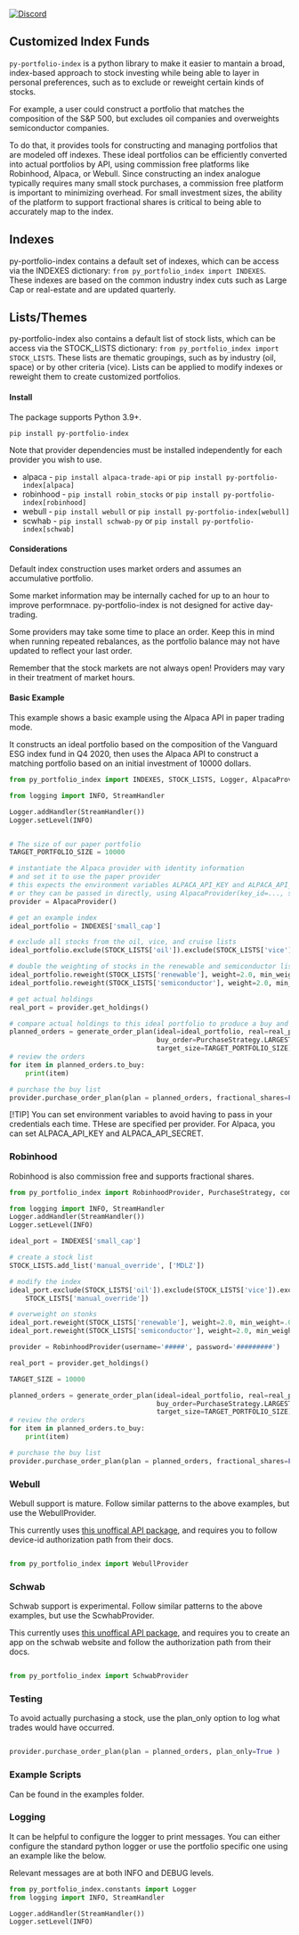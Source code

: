 [![Discord](https://img.shields.io/badge/DISCORD-CHAT-red?logo=discord)](https://discord.gg/bNsx3cF7V4)

## Customized Index Funds

`py-portfolio-index` is a python library to make it easier to mantain a broad, index-based approach to stock investing while being able to layer in personal preferences, such as to exclude or reweight certain kinds of stocks.

 For example, a user could construct a portfolio that matches the composition of the S&P 500, but excludes oil companies and overweights semiconductor companies.

To do that, it provides tools for constructing and managing portfolios that are modeled off indexes. These ideal
portfolios can be efficiently converted into actual portfolios by API, using commission free platforms like Robinhood, Alpaca, or Webull. Since constructing an index analogue typically requires many small stock purchases, a
commission free platform is important to minimizing overhead. For small investment sizes, the ability of the platform to support fractional shares is critical to being able to accurately map to the index.

## Indexes

py-portfolio-index contains a default set of indexes, which can be access via the INDEXES dictionary: `from py_portfolio_index import INDEXES`. These indexes are based on the common industry index cuts such as 
Large Cap or real-estate and are updated quarterly.

## Lists/Themes

py-portfolio-index also contains a default list of stock lists, which can be access via the STOCK_LISTS dictionary: `from py_portfolio_index import STOCK_LISTS`. These lists are thematic groupings, such as by industry (oil, space)
or by other criteria (vice). Lists can be applied to modify indexes or reweight them to create customized
portfolios. 

#### Install

The package supports Python 3.9+.

`pip install py-portfolio-index`

Note that provider dependencies must be installed independently for each provider you wish to use.

- alpaca - `pip install alpaca-trade-api` or `pip install py-portfolio-index[alpaca]`
- robinhood - `pip install robin_stocks` or `pip install py-portfolio-index[robinhood]`
- webull - `pip install webull` or `pip install py-portfolio-index[webull]`
- scwhab - `pip install schwab-py` or `pip install py-portfolio-index[schwab]`

#### Considerations

Default index construction uses market orders and assumes an accumulative portfolio. 

Some market information may be internally cached for up to an hour to improve performnace. py-portfolio-index is not designed for active day-trading. 

Some providers may take some time to place an order. Keep this in mind when running repeated rebalances, as the
portfolio balance may not have updated to reflect your last order.

Remember that the stock markets are not always open! Providers may vary in their treatment of market hours. 

#### Basic Example

This example shows a basic example using the Alpaca API in paper trading mode.

It constructs an ideal portfolio based on the composition of the Vanguard ESG index fund in Q4 2020, then uses the
Alpaca API to construct a matching portfolio based on an initial investment of 10000 dollars.


```python
from py_portfolio_index import INDEXES, STOCK_LISTS, Logger, AlpacaProvider, PurchaseStrategy, generate_order_plan

from logging import INFO, StreamHandler

Logger.addHandler(StreamHandler())
Logger.setLevel(INFO)


# The size of our paper portfolio
TARGET_PORTFOLIO_SIZE = 10000

# instantiate the Alpaca provider with identity information
# and set it to use the paper provider
# this expects the environment variables ALPACA_API_KEY and ALPACA_API_SECRET to be set,
# or they can be passed in directly, using AlpacaProvider(key_id=..., secret_key=...)
provider = AlpacaProvider()

# get an example index 
ideal_portfolio = INDEXES['small_cap']

# exclude all stocks from the oil, vice, and cruise lists
ideal_portfolio.exclude(STOCK_LISTS['oil']).exclude(STOCK_LISTS['vice']).exclude(STOCK_LISTS['cruises'])

# double the weighting of stocks in the renewable and semiconductor lists, and set them to a minimum weight of .1%
ideal_portfolio.reweight(STOCK_LISTS['renewable'], weight=2.0, min_weight=.001)
ideal_portfolio.reweight(STOCK_LISTS['semiconductor'], weight=2.0, min_weight=.001)

# get actual holdings
real_port = provider.get_holdings()

# compare actual holdings to this ideal portfolio to produce a buy and sell list
planned_orders = generate_order_plan(ideal=ideal_portfolio, real=real_port,
                                     buy_order=PurchaseStrategy.LARGEST_DIFF_FIRST,
                                     target_size=TARGET_PORTFOLIO_SIZE)
# review the orders
for item in planned_orders.to_buy:
    print(item)

# purchase the buy list
provider.purchase_order_plan(plan = planned_orders, fractional_shares=False, skip_errored_stocks=False)
```

[!TIP]
You can set environment variables to avoid having to pass in your credentials each time. THese are specified per provider. For Alpaca, you can set ALPACA_API_KEY and ALPACA_API_SECRET.


### Robinhood

Robinhood is also commission free and supports fractional shares.


```python
from py_portfolio_index import RobinhoodProvider, PurchaseStrategy, compare_portfolios, Logger,  INDEXES, STOCK_LISTS

from logging import INFO, StreamHandler
Logger.addHandler(StreamHandler())
Logger.setLevel(INFO)

ideal_port = INDEXES['small_cap']

# create a stock list
STOCK_LISTS.add_list('manual_override', ['MDLZ'])

# modify the index
ideal_port.exclude(STOCK_LISTS['oil']).exclude(STOCK_LISTS['vice']).exclude(STOCK_LISTS['cruises']).exclude(
    STOCK_LISTS['manual_override'])

# overweight on stonks
ideal_port.reweight(STOCK_LISTS['renewable'], weight=2.0, min_weight=.001)
ideal_port.reweight(STOCK_LISTS['semiconductor'], weight=2.0, min_weight=.001)

provider = RobinhoodProvider(username='#####', password='#########')

real_port = provider.get_holdings()

TARGET_SIZE = 10000

planned_orders = generate_order_plan(ideal=ideal_portfolio, real=real_port,
                                     buy_order=PurchaseStrategy.LARGEST_DIFF_FIRST,
                                     target_size=TARGET_PORTFOLIO_SIZE)
# review the orders
for item in planned_orders.to_buy:
    print(item)

# purchase the buy list
provider.purchase_order_plan(plan = planned_orders, fractional_shares=False, skip_errored_stocks=False)

```

### Webull

Webull support is mature. Follow similar patterns to the above examples, but use the WebullProvider.

This currently uses [this unoffical API package](https://github.com/tedchou12/webull), and requires you 
to follow device-id authorization path from their docs. 

```python

from py_portfolio_index import WebullProvider

```


### Schwab

Schwab support is experimental. Follow similar patterns to the above examples, but use the ScwhabProvider.

This currently uses [this unoffical API package](https://github.com/alexgolec/schwab-py), and requires you
to create an app on the schwab website and follow the authorization path from their docs.

```python

from py_portfolio_index import SchwabProvider

```

### Testing

To avoid actually purchasing a stock, use the plan_only option to log what trades would have occurred.

```python

provider.purchase_order_plan(plan = planned_orders, plan_only=True )

```

### Example Scripts

Can be found in the examples folder.

### Logging

It can be helpful to configure the logger to print messages. You can either configure the standard python logger or use the portfolio specific one using an example like the below.

Relevant messages are at both INFO and DEBUG levels. 

```python
from py_portfolio_index.constants import Logger
from logging import INFO, StreamHandler

Logger.addHandler(StreamHandler())
Logger.setLevel(INFO)

```



